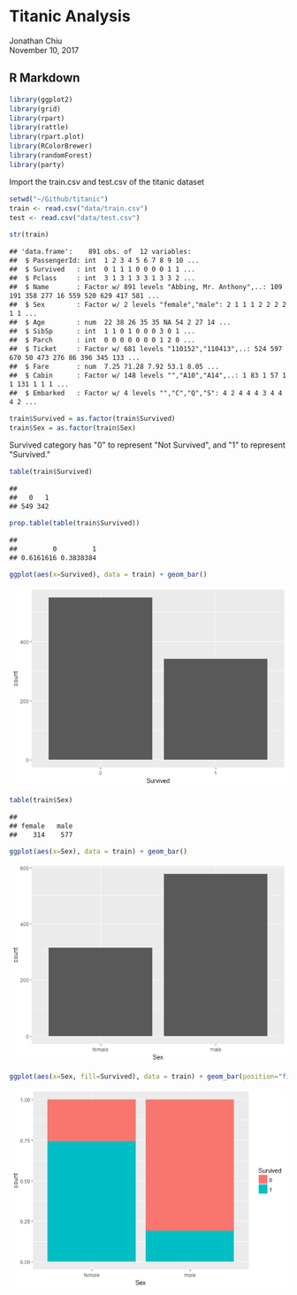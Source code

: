 # Titanic Analysis
Jonathan Chiu  
November 10, 2017  



## R Markdown


```r
library(ggplot2)
library(grid)
library(rpart)
library(rattle)
library(rpart.plot)
library(RColorBrewer)
library(randomForest)
library(party)
```

Import the train.csv and test.csv of the titanic dataset


```r
setwd("~/Github/titanic")
train <- read.csv("data/train.csv")
test <- read.csv("data/test.csv")
```




```r
str(train)
```

```
## 'data.frame':	891 obs. of  12 variables:
##  $ PassengerId: int  1 2 3 4 5 6 7 8 9 10 ...
##  $ Survived   : int  0 1 1 1 0 0 0 0 1 1 ...
##  $ Pclass     : int  3 1 3 1 3 3 1 3 3 2 ...
##  $ Name       : Factor w/ 891 levels "Abbing, Mr. Anthony",..: 109 191 358 277 16 559 520 629 417 581 ...
##  $ Sex        : Factor w/ 2 levels "female","male": 2 1 1 1 2 2 2 2 1 1 ...
##  $ Age        : num  22 38 26 35 35 NA 54 2 27 14 ...
##  $ SibSp      : int  1 1 0 1 0 0 0 3 0 1 ...
##  $ Parch      : int  0 0 0 0 0 0 0 1 2 0 ...
##  $ Ticket     : Factor w/ 681 levels "110152","110413",..: 524 597 670 50 473 276 86 396 345 133 ...
##  $ Fare       : num  7.25 71.28 7.92 53.1 8.05 ...
##  $ Cabin      : Factor w/ 148 levels "","A10","A14",..: 1 83 1 57 1 1 131 1 1 1 ...
##  $ Embarked   : Factor w/ 4 levels "","C","Q","S": 4 2 4 4 4 3 4 4 4 2 ...
```




```r
train$Survived = as.factor(train$Survived)
train$Sex = as.factor(train$Sex)
```


Survived category has "0" to represent "Not Survived", and "1" to represent "Survived."


```r
table(train$Survived)
```

```
## 
##   0   1 
## 549 342
```

```r
prop.table(table(train$Survived))
```

```
## 
##         0         1 
## 0.6161616 0.3838384
```

```r
ggplot(aes(x=Survived), data = train) + geom_bar()
```

![](titanic_rmarkdown_files/figure-html/unnamed-chunk-2-1.png)<!-- -->




```r
table(train$Sex)
```

```
## 
## female   male 
##    314    577
```

```r
ggplot(aes(x=Sex), data = train) + geom_bar()
```

![](titanic_rmarkdown_files/figure-html/unnamed-chunk-3-1.png)<!-- -->



```r
ggplot(aes(x=Sex, fill=Survived), data = train) + geom_bar(position="fill")
```

![](titanic_rmarkdown_files/figure-html/unnamed-chunk-4-1.png)<!-- -->

